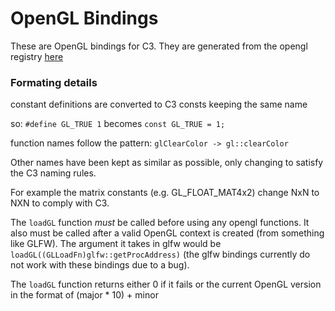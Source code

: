 # OpenGL Bindings

These are OpenGL bindings for C3. They are generated from the opengl registry [here](https://github.com/KhronosGroup/OpenGL-Registry)

### Formating details

constant definitions are converted to C3 consts keeping the same name

so: ```#define GL_TRUE 1``` becomes ```const GL_TRUE = 1;```

function names follow the pattern:
```glClearColor -> gl::clearColor```

Other names have been kept as similar as possible, only changing to satisfy the C3 naming rules.

For example the matrix constants (e.g. GL_FLOAT_MAT4x2) change NxN to NXN to comply with C3.


The `loadGL` function *must* be called before using any opengl functions. It also must be called after a valid OpenGL context is created (from something like GLFW). The argument it takes in glfw would be `loadGL((GLLoadFn)glfw::getProcAddress)` (the glfw bindings currently do not work with these bindings due to a bug). 

The `loadGL` function returns either 0 if it fails or the current OpenGL version in the format of (major * 10) + minor
